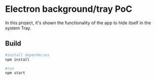 # Electron background/tray PoC

In this project, it's shown the functionality of the app to hide itself in the system Tray.

## Build

```bash
#install dependecies
npm install

#run
npm start
```
